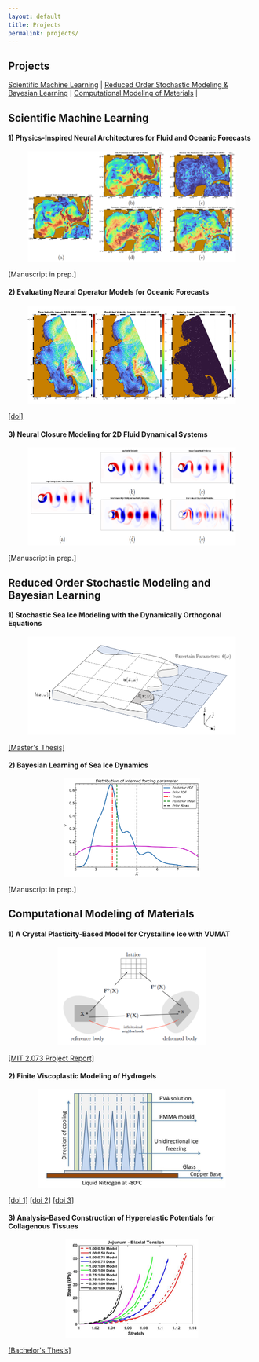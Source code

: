 ```yaml
---
layout: default
title: Projects
permalink: projects/
---
```


<h2>Projects</h2>

<p class="project-links">
    <a href="#scientific-machine-learning"><u>Scientific Machine Learning</u></a> 
    <span class="separator">|</span>
    <a href="#stochastic-modeling"><u>Reduced Order Stochastic Modeling & <br> Bayesian Learning</u></a> 
    <span class="separator">|</span>
    <a href="#computational-modeling"><u>Computational Modeling of Materials</u></a>
    <span class="separator">|</span>
</p>

<div id="scientific-machine-learning">

<h2>Scientific Machine Learning</h2>

<div class="project-content">
    <h4>1) Physics-Inspired Neural Architectures for Fluid and Oceanic Forecasts</h4>
    <figure style="text-align:center;">
        <img src="/assets/images/Projects/physics_inspired.png" alt="Project 1" style="height:225px;">
    </figure>
    <!--<p>Description of Project 2. This section can include details about the project, its goals, and any other relevant information.</p>-->
    <a target="_blank">[Manuscript in prep.]</a>
</div>

<div class="project-content">
    <h4>2) Evaluating Neural Operator Models for Oceanic Forecasts</h4>
    <figure style="text-align:center;">
        <img src="/assets/images/Projects/evaluation_neural_op.png" alt="Project 2" style="height:200px;">
    </figure>
    <!--<p>The present work investigates the possible effectiveness of such deep neural operator models for reproducing and predicting classic fluid flows and simulations of realistic ocean dynamics. We first briefly evaluate the capabilities of such deep neural operator models when trained on a simulated two-dimensional fluid flow past a cylinder. We then investigate their application to forecasting ocean surface circulation in the Middle Atlantic Bight and Massachusetts Bay, learning from high-resolution data-assimilative simulations employed for real sea experiments. </p>-->
    <a href="https://ieeexplore.ieee.org/abstract/document/10337380" target="_blank">[doi]</a>
</div>

<div class="project-content">
    <h4>3) Neural Closure Modeling for 2D Fluid Dynamical Systems</h4>
    <figure style="text-align:center;">
        <img src="/assets/images/Projects/neural_closure.png" alt="Project 3" style="height:200px;">
    </figure>
    <!--<p>Description of Project 1. This section can include details about the project, its goals, and any other relevant information.</p>-->
    <a target="_blank">[Manuscript in prep.]</a>
</div>

</div>

<div id="stochastic-modeling">

<h2>Reduced Order Stochastic Modeling and Bayesian Learning</h2>


<div class="project-content">
    <h4>1) Stochastic Sea Ice Modeling with the Dynamically Orthogonal Equations</h4>
    <figure style="text-align:center;">
            <img src="/assets/images/Projects/stochastic_sea_ice.png" alt="Project 4" style="height:200px;">
    </figure>
     <!--<p>Description of Project 1. This section can include details about the project, its goals, and any other relevant information.</p>-->
    <a href="/assets/files/Anantha_SureshBabu_Masters_Thesis.pdf" target="_blank">[Master's Thesis]</a>
</div>

<div class="project-content">
    <h4>2) Bayesian Learning of Sea Ice Dynamics</h4>
    <figure style="text-align:center;">
        <img src="/assets/images/Projects/bayesian_learning.png" alt="Project 5" style="height:200px;">
    </figure>
     <!--<p>Description of Project 1. This section can include details about the project, its goals, and any other relevant information.</p>-->
    <a target="_blank">[Manuscript in prep.]</a>
</div>

</div>

<div id="computational-modeling">

<h2>Computational Modeling of Materials</h2>

<div class="project-content">
    <h4>1) A Crystal Plasticity-Based Model for Crystalline Ice with VUMAT</h4>
    <figure style="text-align:center;">
        <img src="/assets/images/Projects/crystal_VUMAT.png" alt="Project 6" style="height:200px;">
    </figure>
     <!--<p>Description of Project 2. This section can include details about the project, its goals, and any other relevant information.</p>-->
    <a href="/assets/files/Anantha_SureshBabu_2073_Project_Report.pdf" target="_blank">[MIT 2.073 Project Report]</a>
</div>

<div class="project-content">
    <h4>2) Finite Viscoplastic Modeling of Hydrogels</h4>
    <figure style="text-align:center;">
        <img src="/assets/images/Projects/viscoplastic_hydrogel.PNG" alt="Project 7" style="height:200px;">
    </figure>
     <!--<p>Description of Project 2. This section can include details about the project, its goals, and any other relevant information.</p>-->
    <a href="https://iopscience.iop.org/article/10.1088/2053-1591/ab2a49" target="_blank">[doi 1]</a>
    <a href="https://www.sciencedirect.com/science/article/pii/S0020722518317099" target="_blank">[doi 2]</a>
    <a href="https://iopscience.iop.org/article/10.1088/2053-1591/ab0691" target="_blank">[doi 3]</a>
</div>

<div class="project-content">
    <h4>3) Analysis-Based Construction of Hyperelastic Potentials for Collagenous Tissues</h4>
    <figure style="text-align:center;">
        <img src="/assets/images/Projects/analysis_collagenous.PNG" alt="Project 8" style="height:200px;">
    </figure>
     <!--<p>Description of Project 2. This section can include details about the project, its goals, and any other relevant information.</p>-->
    <a href="/assets/files/Anantha_SureshBabu_Bachelors_Thesis.pdf" target="_blank">[Bachelor's Thesis]</a>
</div>

</div>


